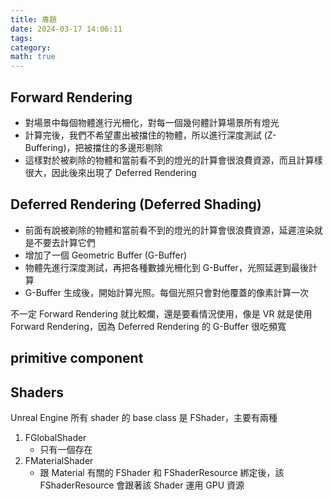 ```yaml
---
title: 專題
date: 2024-03-17 14:06:11
tags: 
category: 
math: true
---
```


## Forward Rendering
- 對場景中每個物體進行光柵化，對每一個幾何體計算場景所有燈光
- 計算完後，我們不希望畫出被擋住的物體，所以進行深度測試 (Z-Buffering)，把被擋住的多邊形剔除
- 這樣對於被剃除的物體和當前看不到的燈光的計算會很浪費資源，而且計算樣很大，因此後來出現了 Deferred Rendering

## Deferred Rendering (Deferred Shading)
- 前面有說被剃除的物體和當前看不到的燈光的計算會很浪費資源，延遲渲染就是不要去計算它們
- 增加了一個 Geometric Buffer (G-Buffer)
- 物體先進行深度測試，再把各種數據光柵化到 G-Buffer，光照延遲到最後計算
- G-Buffer 生成後，開始計算光照。每個光照只會對他覆蓋的像素計算一次


不一定 Forward Rendering 就比較爛，還是要看情況使用，像是 VR 就是使用 Forward Rendering，因為 Deferred Rendering 的 G-Buffer 很吃頻寬

## primitive component


## Shaders
Unreal Engine 所有 shader 的 base class 是 FShader，主要有兩種
1. FGlobalShader
   - 只有一個存在
2. FMaterialShader
   - 跟 Material 有關的
FShader 和 FShaderResource 綁定後，該 FShaderResource 會跟著該 Shader 運用 GPU 資源